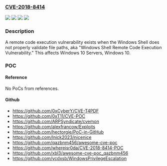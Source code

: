 ### [CVE-2018-8414](https://cve.mitre.org/cgi-bin/cvename.cgi?name=CVE-2018-8414)
![](https://img.shields.io/static/v1?label=Product&message=Windows%2010%20Servers&color=blue)
![](https://img.shields.io/static/v1?label=Product&message=Windows%2010&color=blue)
![](https://img.shields.io/static/v1?label=Version&message=n%2Fa&color=blue)
![](https://img.shields.io/static/v1?label=Vulnerability&message=Remote%20Code%20Execution&color=brighgreen)

### Description

A remote code execution vulnerability exists when the Windows Shell does not properly validate file paths, aka "Windows Shell Remote Code Execution Vulnerability." This affects Windows 10 Servers, Windows 10.

### POC

#### Reference
No PoCs from references.

#### Github
- https://github.com/0xCyberY/CVE-T4PDF
- https://github.com/0xT11/CVE-POC
- https://github.com/ARPSyndicate/cvemon
- https://github.com/alexfrancow/Exploits
- https://github.com/hectorgie/PoC-in-GitHub
- https://github.com/lnick2023/nicenice
- https://github.com/qazbnm456/awesome-cve-poc
- https://github.com/whereisr0da/CVE-2018-8414-POC
- https://github.com/xbl3/awesome-cve-poc_qazbnm456
- https://github.com/ycdxsb/WindowsPrivilegeEscalation

